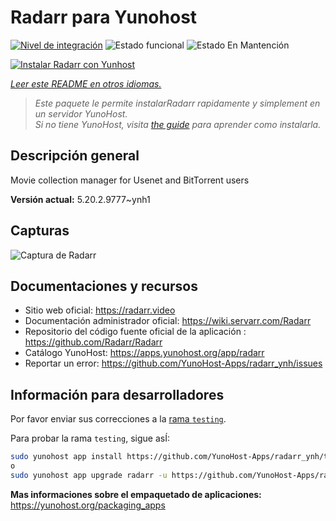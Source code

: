 <!--
Este archivo README esta generado automaticamente<https://github.com/YunoHost/apps/tree/master/tools/readme_generator>
No se debe editar a mano.
-->

# Radarr para Yunohost

[![Nivel de integración](https://apps.yunohost.org/badge/integration/radarr)](https://ci-apps.yunohost.org/ci/apps/radarr/)
![Estado funcional](https://apps.yunohost.org/badge/state/radarr)
![Estado En Mantención](https://apps.yunohost.org/badge/maintained/radarr)

[![Instalar Radarr con Yunhost](https://install-app.yunohost.org/install-with-yunohost.svg)](https://install-app.yunohost.org/?app=radarr)

*[Leer este README en otros idiomas.](./ALL_README.md)*

> *Este paquete le permite instalarRadarr rapidamente y simplement en un servidor YunoHost.*  
> *Si no tiene YunoHost, visita [the guide](https://yunohost.org/install) para aprender como instalarla.*

## Descripción general

Movie collection manager for Usenet and BitTorrent users

**Versión actual:** 5.20.2.9777~ynh1

## Capturas

![Captura de Radarr](./doc/screenshots/screenshot.jpg)

## Documentaciones y recursos

- Sitio web oficial: <https://radarr.video>
- Documentación administrador oficial: <https://wiki.servarr.com/Radarr>
- Repositorio del código fuente oficial de la aplicación : <https://github.com/Radarr/Radarr>
- Catálogo YunoHost: <https://apps.yunohost.org/app/radarr>
- Reportar un error: <https://github.com/YunoHost-Apps/radarr_ynh/issues>

## Información para desarrolladores

Por favor enviar sus correcciones a la [rama `testing`](https://github.com/YunoHost-Apps/radarr_ynh/tree/testing).

Para probar la rama `testing`, sigue asÍ:

```bash
sudo yunohost app install https://github.com/YunoHost-Apps/radarr_ynh/tree/testing --debug
o
sudo yunohost app upgrade radarr -u https://github.com/YunoHost-Apps/radarr_ynh/tree/testing --debug
```

**Mas informaciones sobre el empaquetado de aplicaciones:** <https://yunohost.org/packaging_apps>
